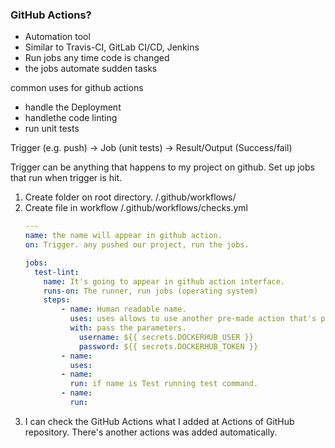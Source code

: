 ### GitHub Actions?
- Automation tool
- Similar to Travis-CI, GitLab CI/CD, Jenkins
- Run jobs any time code is changed
- the jobs automate sudden tasks

common uses for github actions
- handle the Deployment
- handlethe code linting
- run unit tests

 Trigger (e.g. push) -> Job (unit tests) -> Result/Output (Success/fail)

 Trigger can be anything that happens to my project on github.
 Set up jobs that run when trigger is hit.

1. Create folder on root directory. /.github/workflows/
2. Create file in workflow /.github/workflows/checks.yml
    ```yml
    ---
    name: the name will appear in github action.
    on: Trigger. any pushed our project, run the jobs.

    jobs:
      test-lint:
        name: It's going to appear in github action interface.
        runs-on: The runner, run jobs (operating system)
        steps:
            - name: Human readable name.
              uses: uses allows to use another pre-made action that's provided in the Github action repository.
              with: pass the parameters.
                username: ${{ secrets.DOCKERHUB_USER }}
                password: ${{ secrets.DOCKERHUB_TOKEN }}
            - name:
              uses:
            - name:
              run: if name is Test running test command.
            - name:
              run:

    ```
3. I can check the GitHub Actions what I added at Actions of GitHub repository.
There's another actions was added automatically.